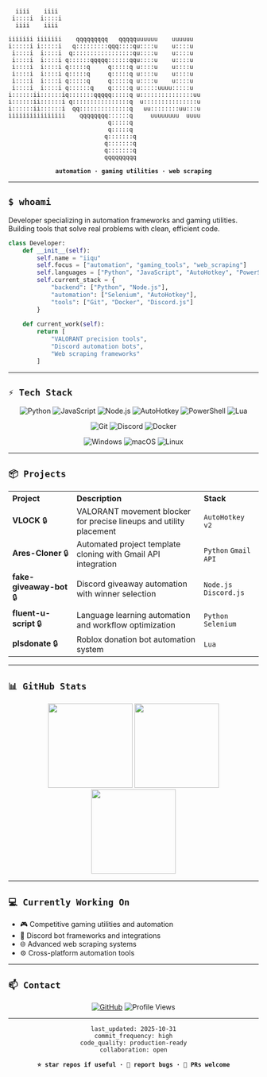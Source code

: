 ```ascii
  iiii    iiii                                        
 i::::i  i::::i                                       
  iiii    iiii                                        
                                                      
iiiiiii iiiiiii    qqqqqqqqq   qqqqquuuuuu    uuuuuu  
i:::::i i:::::i   q:::::::::qqq::::qu::::u    u::::u  
 i::::i  i::::i  q:::::::::::::::::qu::::u    u::::u  
 i::::i  i::::i q::::::qqqqq::::::qqu::::u    u::::u  
 i::::i  i::::i q:::::q     q:::::q u::::u    u::::u  
 i::::i  i::::i q:::::q     q:::::q u::::u    u::::u  
 i::::i  i::::i q:::::q     q:::::q u::::u    u::::u  
 i::::i  i::::i q::::::q    q:::::q u:::::uuuu:::::u  
i::::::ii::::::iq:::::::qqqqq:::::q u:::::::::::::::uu
i::::::ii::::::i q::::::::::::::::q  u:::::::::::::::u
i::::::ii::::::i  qq::::::::::::::q   uu::::::::uu:::u
iiiiiiiiiiiiiiii    qqqqqqqq::::::q     uuuuuuuu  uuuu
                            q:::::q                   
                            q:::::q                   
                           q:::::::q                  
                           q:::::::q                  
                           q:::::::q                  
                           qqqqqqqqq                  
```

<div align="center">

**`automation · gaming utilities · web scraping`**

</div>

---

## `$ whoami`

Developer specializing in automation frameworks and gaming utilities. Building tools that solve real problems with clean, efficient code.

```python
class Developer:
    def __init__(self):
        self.name = "iiqu"
        self.focus = ["automation", "gaming_tools", "web_scraping"]
        self.languages = ["Python", "JavaScript", "AutoHotkey", "PowerShell", "Lua"]
        self.current_stack = {
            "backend": ["Python", "Node.js"],
            "automation": ["Selenium", "AutoHotkey"],
            "tools": ["Git", "Docker", "Discord.js"]
        }
        
    def current_work(self):
        return [
            "VALORANT precision tools",
            "Discord automation bots",
            "Web scraping frameworks"
        ]
```

---

## `⚡ Tech Stack`

<div align="center">

![Python](https://img.shields.io/badge/Python-3776AB?style=for-the-badge&logo=python&logoColor=white)
![JavaScript](https://img.shields.io/badge/JavaScript-F7DF1E?style=for-the-badge&logo=javascript&logoColor=black)
![Node.js](https://img.shields.io/badge/Node.js-339933?style=for-the-badge&logo=nodedotjs&logoColor=white)
![AutoHotkey](https://img.shields.io/badge/AutoHotkey-334455?style=for-the-badge&logo=autohotkey&logoColor=white)
![PowerShell](https://img.shields.io/badge/PowerShell-5391FE?style=for-the-badge&logo=powershell&logoColor=white)
![Lua](https://img.shields.io/badge/Lua-2C2D72?style=for-the-badge&logo=lua&logoColor=white)

![Git](https://img.shields.io/badge/Git-F05032?style=for-the-badge&logo=git&logoColor=white)
![Discord](https://img.shields.io/badge/Discord-5865F2?style=for-the-badge&logo=discord&logoColor=white)
![Docker](https://img.shields.io/badge/Docker-2496ED?style=for-the-badge&logo=docker&logoColor=white)

![Windows](https://img.shields.io/badge/Windows-0078D6?style=for-the-badge&logo=windows&logoColor=white)
![macOS](https://img.shields.io/badge/macOS-000000?style=for-the-badge&logo=apple&logoColor=white)
![Linux](https://img.shields.io/badge/Linux-FCC624?style=for-the-badge&logo=linux&logoColor=black)

</div>

---

## `📦 Projects`

<table>
<tr>
<th align="left">Project</th>
<th align="left">Description</th>
<th align="left">Stack</th>
</tr>
<tr>
<td><strong>VLOCK</strong> 🔒</td>
<td>VALORANT movement blocker for precise lineups and utility placement</td>
<td><code>AutoHotkey v2</code></td>
</tr>
<tr>
<td><strong>Ares-Cloner</strong> 🔒</td>
<td>Automated project template cloning with Gmail API integration</td>
<td><code>Python</code> <code>Gmail API</code></td>
</tr>
<tr>
<td><strong>fake-giveaway-bot</strong> 🔒</td>
<td>Discord giveaway automation with winner selection</td>
<td><code>Node.js</code> <code>Discord.js</code></td>
</tr>
<tr>
<td><strong>fluent-u-script</strong> 🔒</td>
<td>Language learning automation and workflow optimization</td>
<td><code>Python</code> <code>Selenium</code></td>
</tr>
<tr>
<td><strong>plsdonate</strong> 🔒</td>
<td>Roblox donation bot automation system</td>
<td><code>Lua</code></td>
</tr>
</table>

---

## `📊 GitHub Stats`

<div align="center">

<img src="https://github-readme-stats.vercel.app/api?username=iiqu&show_icons=true&theme=tokyonight&hide_border=true&bg_color=0d1117&title_color=58a6ff&icon_color=58a6ff&text_color=c9d1d9&count_private=true" height="170">

<img src="https://github-readme-streak-stats.herokuapp.com/?user=iiqu&theme=tokyonight&hide_border=true&background=0d1117&ring=58a6ff&fire=58a6ff&currStreakLabel=c9d1d9" height="170">

</div>

<div align="center">

<img src="https://github-readme-stats.vercel.app/api/top-langs/?username=iiqu&layout=compact&theme=tokyonight&hide_border=true&bg_color=0d1117&title_color=58a6ff&text_color=c9d1d9&langs_count=8" height="170">

</div>

---

## `💻 Currently Working On`

- 🎮 Competitive gaming utilities and automation
- 🤖 Discord bot frameworks and integrations
- 🌐 Advanced web scraping systems
- ⚙️ Cross-platform automation tools

---

## `📫 Contact`

<div align="center">

[![GitHub](https://img.shields.io/badge/GitHub-181717?style=for-the-badge&logo=github&logoColor=white)](https://github.com/iiqu)
![Profile Views](https://komarev.com/ghpvc/?username=iiqu&color=58a6ff&style=for-the-badge)

</div>

---

<div align="center">

```
last_updated: 2025-10-31
commit_frequency: high
code_quality: production-ready
collaboration: open
```

**`⭐ star repos if useful · 🐛 report bugs · 🤝 PRs welcome`**

</div>
